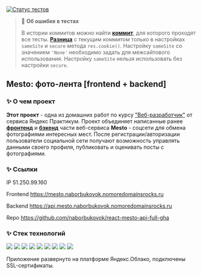 [![Статус тестов](../../actions/workflows/tests.yml/badge.svg)](../../actions/workflows/tests.yml)

> :red_circle: **Об ошибке в тестах**
> 
> В истории коммитов можно найти [**коммит**](https://github.com/naborbukovok/react-mesto-api-full-gha/commit/8cccda10b958816c12088d9dce272aeb57095124), для которого проходят все тесты. [**Разница**](https://github.com/naborbukovok/react-mesto-api-full-gha/compare/8cccda1..84459a8) с текущим коммитом только в настройках ```sameSite``` и ```secure``` метода ```res.cookie()```. Настройку ```sameSite``` со значением ```'None'``` необходимо задать для межсайтового использования. Настройку ```sameSite``` нельзя использовать без настройки ```secure```.

## Mesto: фото-лента [frontend + backend]

### :sparkles: О чем проект
**Этот проект** - одна из домашних работ по курсу ["Веб-разработчик"](https://practicum.yandex.ru/web/) от сервиса Яндекс Практикум. Проект объединяет написанные ранее [**фронтенд**](https://github.com/naborbukovok/react-mesto-auth) и [**бэкенд**](https://github.com/naborbukovok/express-mesto-gha) части веб-сервиса **Mesto** - соцсети для обмена фотографиями интересных мест. После регистрации/авторизации пользователи социальной сети получают возможность управлять данными своего профиля, публиковать и оценивать посты с фотографиями.

### :sparkles: Ссылки
IP 51.250.99.160

Frontend <https://mesto.naborbukovok.nomoredomainsrocks.ru>

Backend <https://api.mesto.naborbukovok.nomoredomainsrocks.ru>

Repo <https://github.com/naborbukovok/react-mesto-api-full-gha>

### :sparkles: Стек технологий
<img src="https://img.shields.io/badge/npm-CB3837?style=flat&logo=npm&logoColor=white"/> <img src="https://img.shields.io/badge/JavaScript-F7DF1E?style=flat&logo=javascript&logoColor=white"/> <img src="https://img.shields.io/badge/React-61DAFB?style=flat&logo=react&logoColor=white"/> <img src="https://img.shields.io/badge/Node.js-339933?style=flat&logo=nodedotjs&logoColor=white"/> <img src="https://img.shields.io/badge/Express-000000?style=flat&logo=express&logoColor=white"/> <img src="https://img.shields.io/badge/MongoDB-47A248?style=flat&logo=mongodb&logoColor=white"/> <img src="https://img.shields.io/badge/mongoose-880000?style=flat&logo=mongoose&logoColor=white"/> <img src="https://img.shields.io/badge/nginx-009639?style=flat&logo=nginx&logoColor=white"/> <img src="https://img.shields.io/badge/pm2-2B037A?style=flat&logo=pm2&logoColor=white"/>

Приложение развернуто на платформе Яндекс.Облако, подключены SSL-сертификаты.
